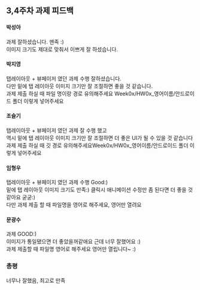 ## 3,4주차 과제 피드백
#### 박성아
과제 잘하셨습니다. 맨족 :) <br>
이미지 크기도 제대로 맞춰서 이쁘게 잘 하셨습니다.<br>

#### 박지영
탭레이아웃 + 뷰페이저 였던 과제 수행 잘하셨습니다.<br>
다만 밑에 탭 레이아웃 이미지 크기만 잘 조절하면 좋을 것 같습니다.<br>
과제 제출 하실 때 파일 명이랑 경로 유의해주세요 Week0x/HW0x_영어이름/안드로이드 폴더 이렇게 넣어주세요 <br>

#### 조슬기
탭레이아웃 + 뷰페이저 였던 과제 잘 수행 했고<br>
역시 밑에 탭 레이아웃 이미지 크기만 잘 조절하면 더 좋은 UI가 될 수 있을 것 같습니다<br>
과제 제출 하실 때 깃 경로 유의해주세요Week0x/HW0x_영어이름/안드로이드 폴더 이렇게 넣어주세요<br>

#### 임형우
탭레이아웃 + 뷰페이지 였던 과제 수행 Good:)<br>
밑에 탭 레이아웃 이미지 크기도 만족:) 클릭시 애니메이션 수정만 좀 된다면 더 좋을 것 같아요 굳굳:) <br>
다만 과제 제출 할 때 파일명을 영어로 해주세요, 영어만 열려요<br>

#### 문광수
과제 GOOD:) <br>
이미지가 통일됐으면 더 좋았을꺼같애요 근데 너무 잘했어요 :)<br>
과제 제출할 때 파일명 영어로 해주세요 영어만 열립니다~ :)<br>

### 총평
너무나 잘했음, 최고로 만족
